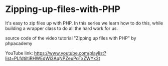 # Zipping-up-files-with-PHP
It's easy to zip files up with PHP. In this series we learn how to do this, while building a wrapper class to do all the hard work for us.


source code of the video tutorial "Zipping up files with PHP" by phpacademy

YouTube link:
https://www.youtube.com/playlist?list=PLfdtiltiRHWEdWi3AqNPZeuPqTxZWYk3t
